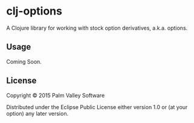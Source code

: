 # clj-options

A Clojure library for working with stock option derivatives, a.k.a. options.

## Usage

Coming Soon.

## License

Copyright © 2015 Palm Valley Software

Distributed under the Eclipse Public License either version 1.0 or (at
your option) any later version.
